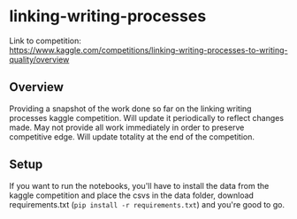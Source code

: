 # linking-writing-processes  

Link to competition:  
https://www.kaggle.com/competitions/linking-writing-processes-to-writing-quality/overview  

## Overview  
Providing a snapshot of the work done so far on the linking writing processes kaggle competition. Will update it periodically to reflect changes made. May not provide all work immediately in order to preserve competitive edge. Will update totality at the end of the competition.

## Setup  
If you want to run the notebooks, you'll have to install the data from the kaggle competition and place the csvs in the data folder, download requirements.txt (`pip install -r requirements.txt`) and you're good to go.